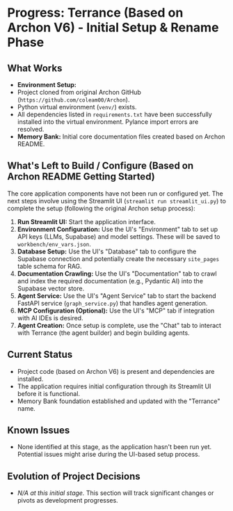 # Progress: Terrance (Based on Archon V6) - Initial Setup & Rename Phase

## What Works

-   **Environment Setup:**
-   Project cloned from original Archon GitHub (`https://github.com/coleam00/Archon`).
-   Python virtual environment (`venv/`) exists.
-   All dependencies listed in `requirements.txt` have been successfully installed into the virtual environment. Pylance import errors are resolved.
-   **Memory Bank:** Initial core documentation files created based on Archon README.

## What's Left to Build / Configure (Based on Archon README Getting Started)

The core application components have not been run or configured yet. The next steps involve using the Streamlit UI (`streamlit run streamlit_ui.py`) to complete the setup (following the original Archon setup process):

1.  **Run Streamlit UI:** Start the application interface.
2.  **Environment Configuration:** Use the UI's "Environment" tab to set up API keys (LLMs, Supabase) and model settings. These will be saved to `workbench/env_vars.json`.
3.  **Database Setup:** Use the UI's "Database" tab to configure the Supabase connection and potentially create the necessary `site_pages` table schema for RAG.
4.  **Documentation Crawling:** Use the UI's "Documentation" tab to crawl and index the required documentation (e.g., Pydantic AI) into the Supabase vector store.
5.  **Agent Service:** Use the UI's "Agent Service" tab to start the backend FastAPI service (`graph_service.py`) that handles agent generation.
6.  **MCP Configuration (Optional):** Use the UI's "MCP" tab if integration with AI IDEs is desired.
7.  **Agent Creation:** Once setup is complete, use the "Chat" tab to interact with Terrance (the agent builder) and begin building agents.

## Current Status

-   Project code (based on Archon V6) is present and dependencies are installed.
-   The application requires initial configuration through its Streamlit UI before it is functional.
-   Memory Bank foundation established and updated with the "Terrance" name.

## Known Issues

-   None identified at this stage, as the application hasn't been run yet. Potential issues might arise during the UI-based setup process.

## Evolution of Project Decisions

-   *N/A at this initial stage.* This section will track significant changes or pivots as development progresses.
